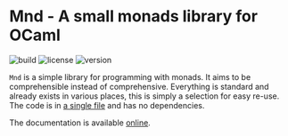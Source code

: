 # Mnd - A small monads library for OCaml

![build](https://github.com/maurobringolf/mnd/actions/workflows/main.yml/badge.svg)
![license](https://img.shields.io/github/license/maurobringolf/mnd)
![version](https://img.shields.io/github/v/release/maurobringolf/mnd)

`Mnd` is a simple library for programming with monads.
It aims to be comprehensible instead of comprehensive.
Everything is standard and already exists in various places, this is simply a selection for easy re-use.
The code is in [a single file](lib/mnd.ml) and has no dependencies.

The documentation is available [online](https://maurobringolf.ch/mnd).
